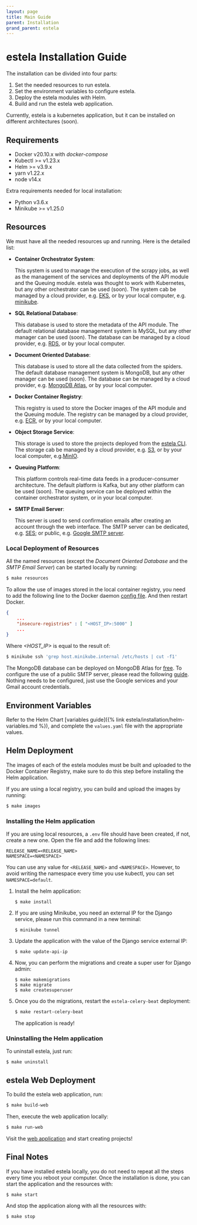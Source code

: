 ```yaml
---
layout: page
title: Main Guide
parent: Installation
grand_parent: estela
---
```


# estela Installation Guide

The installation can be divided into four parts:

1. Set the needed resources to run estela.
2. Set the environment variables to configure estela.
3. Deploy the estela modules with Helm.
4. Build and run the estela web application.

Currently, estela is a kubernetes application, but it can be installed on different 
architectures (soon).

## Requirements

- Docker v20.10.x with *docker-compose*
- Kubectl >= v1.23.x
- Helm >= v3.9.x
- yarn v1.22.x
- node v14.x

Extra requirements needed for local installation:

- Python v3.6.x
- Minikube >= v1.25.0

## Resources

We must have all the needed resources up and running. Here is the detailed list:

- **Container Orchestrator System**: 

  This system is used to manage the execution of the scrapy jobs, as well as the management
  of the services and deployments of the API module and the Queuing module.
  estela was thought to work with Kubernetes, but any other orchestrator can be used (soon).
  The system cab be managed by a cloud provider, e.g. [EKS](https://aws.amazon.com/eks/),
  or by your local computer, e.g. [minikube](https://minikube.sigs.k8s.io/).

- **SQL Relational Database**:

  This database is used to store the metadata of the API module. The default relational 
  database management system is MySQL, but any other manager can be used (soon).
  The database can be managed by a cloud provider, e.g. [RDS](https://aws.amazon.com/rds/),
  or by your local computer.

- **Document Oriented Database**:

  This database is used to store all the data collected from the spiders. The default
  database management system is MongoDB, but any other manager can be used (soon).
  The database can be managed by a cloud provider, 
  e.g. [MongoDB Atlas](https://www.mongodb.com/cloud/atlas),
  or by your local computer.

- **Docker Container Registry**:

  This registry is used to store the Docker images of the API module and the Queuing module.
  The registry can be managed by a cloud provider, e.g. [ECR](https://aws.amazon.com/ecr/), 
  or by your local computer.

- **Object Storage Service**:

  This storage is used to store the projects deployed from the
  [estela CLI](https://github.com/bitmakerla/bitmaker-cli).
  The storage cab be managed by a cloud provider, e.g. [S3](https://aws.amazon.com/s3/),
  or by your local computer, e.g.[MinIO](https://min.io/).

- **Queuing Platform**:

  This platform controls real-time data feeds in a producer-consumer architecture.
  The default platform is Kafka, but any other platform can be used (soon).
  The queuing service can be deployed within the container orchestrator system,
  or in your local computer.
  
- **SMTP Email Server**:

  This server is used to send confirmation emails after creating an account through the 
  web interface. The SMTP server can be dedicated, e.g.
  [SES](https://aws.amazon.com/ses/); or public, e.g.
  [Google SMTP server](https://support.google.com/a/answer/176600?hl=en).

### Local Deployment of Resources

All the named resources (except the _Document Oriented Database_ and the _SMTP Email Server_)
can be started locally by running:

```bash
$ make resources
```

To allow the use of images stored in the local container registry, you need to
add the following line to the Docker daemon 
[config file](https://docs.docker.com/config/daemon/#configure-the-docker-daemon).
And then restart Docker.

```json
{
	...
	"insecure-registries" : [ "<HOST_IP>:5000" ]
	...
}
```
Where _<HOST\_IP>_ is equal to the result of:

```bash
$ minikube ssh 'grep host.minikube.internal /etc/hosts | cut -f1'
```

The MongoDB database can be deployed on MongoDB Atlas for
[free](https://www.mongodb.com/free-cloud-database).
To configure the use of a public SMTP server, please read the following
[guide](https://kinsta.com/blog/gmail-smtp-server/). Nothing needs to be configured,
just use the Google services and your Gmail account credentials.

## Environment Variables

Refer to the Helm Chart
[variables guide]({% link estela/installation/helm-variables.md %}),
and complete the `values.yaml` file with the 
appropriate values.

## Helm Deployment

The images of each of the estela modules must be built and uploaded to the Docker
Container Registry, make sure to do this step before installing the Helm application.

If you are using a local registry, you can build and upload the images by running:

```bash
$ make images
```

### Installing the Helm application

If you are using local resources, a `.env` file should have been created, if not, 
create a new one. Open the file and add the following lines:

```
RELEASE_NAME=<RELEASE_NAME>
NAMESPACE=<NAMESPACE>
```

You can use any value for `<RELEASE_NAME>` and `<NAMESPACE>`. However, to avoid writing 
the namespace every time you use kubectl, you can set `NAMESPACE=default`.

1. Install the helm application:

   ```
   $ make install
   ```

2. If you are using Minikube, you need an external IP for the Django service, please 
   run this command in a new terminal:

   ```
   $ minikube tunnel
   ```

3. Update the application with the value of the Django service external IP:

   ```
   $ make update-api-ip
   ```

5. Now, you can perform the migrations and create a super user for Django admin:

   ```
   $ make makemigrations
   $ make migrate
   $ make createsuperuser
   ```

6. Once you do the migrations, restart the `estela-celery-beat` deployment:

   ```bash
   $ make restart-celery-beat
   ```

   The application is ready!

### Uninstalling the Helm application

To uninstall estela, just run:

```
$ make uninstall
```

## estela Web Deployment

To build the estela web application, run:

```bash
$ make build-web
```

Then, execute the web application locally:

```bash
$ make run-web
```

Visit the [web application](http://localhost:3000/login) and start creating projects!

## Final Notes

If you have installed estela locally, you do not need to repeat all the steps every time 
you reboot your computer. Once the installation is done, you can start the application 
and the resources with:

```bash
$ make start
```

And stop the application along with all the resources with:

```bash
$ make stop
```
